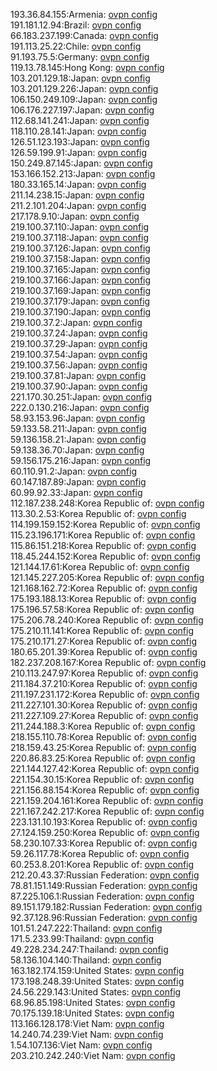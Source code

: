 193.36.84.155:Armenia: [ovpn config](vpn/193_36_84_155.ovpn)  
191.181.12.94:Brazil: [ovpn config](vpn/191_181_12_94.ovpn)  
66.183.237.199:Canada: [ovpn config](vpn/66_183_237_199.ovpn)  
191.113.25.22:Chile: [ovpn config](vpn/191_113_25_22.ovpn)  
91.193.75.5:Germany: [ovpn config](vpn/91_193_75_5.ovpn)  
119.13.78.145:Hong Kong: [ovpn config](vpn/119_13_78_145.ovpn)  
103.201.129.18:Japan: [ovpn config](vpn/103_201_129_18.ovpn)  
103.201.129.226:Japan: [ovpn config](vpn/103_201_129_226.ovpn)  
106.150.249.109:Japan: [ovpn config](vpn/106_150_249_109.ovpn)  
106.176.227.197:Japan: [ovpn config](vpn/106_176_227_197.ovpn)  
112.68.141.241:Japan: [ovpn config](vpn/112_68_141_241.ovpn)  
118.110.28.141:Japan: [ovpn config](vpn/118_110_28_141.ovpn)  
126.51.123.193:Japan: [ovpn config](vpn/126_51_123_193.ovpn)  
126.59.199.91:Japan: [ovpn config](vpn/126_59_199_91.ovpn)  
150.249.87.145:Japan: [ovpn config](vpn/150_249_87_145.ovpn)  
153.166.152.213:Japan: [ovpn config](vpn/153_166_152_213.ovpn)  
180.33.165.14:Japan: [ovpn config](vpn/180_33_165_14.ovpn)  
211.14.238.15:Japan: [ovpn config](vpn/211_14_238_15.ovpn)  
211.2.101.204:Japan: [ovpn config](vpn/211_2_101_204.ovpn)  
217.178.9.10:Japan: [ovpn config](vpn/217_178_9_10.ovpn)  
219.100.37.110:Japan: [ovpn config](vpn/219_100_37_110.ovpn)  
219.100.37.118:Japan: [ovpn config](vpn/219_100_37_118.ovpn)  
219.100.37.126:Japan: [ovpn config](vpn/219_100_37_126.ovpn)  
219.100.37.158:Japan: [ovpn config](vpn/219_100_37_158.ovpn)  
219.100.37.165:Japan: [ovpn config](vpn/219_100_37_165.ovpn)  
219.100.37.166:Japan: [ovpn config](vpn/219_100_37_166.ovpn)  
219.100.37.169:Japan: [ovpn config](vpn/219_100_37_169.ovpn)  
219.100.37.179:Japan: [ovpn config](vpn/219_100_37_179.ovpn)  
219.100.37.190:Japan: [ovpn config](vpn/219_100_37_190.ovpn)  
219.100.37.2:Japan: [ovpn config](vpn/219_100_37_2.ovpn)  
219.100.37.24:Japan: [ovpn config](vpn/219_100_37_24.ovpn)  
219.100.37.29:Japan: [ovpn config](vpn/219_100_37_29.ovpn)  
219.100.37.54:Japan: [ovpn config](vpn/219_100_37_54.ovpn)  
219.100.37.56:Japan: [ovpn config](vpn/219_100_37_56.ovpn)  
219.100.37.81:Japan: [ovpn config](vpn/219_100_37_81.ovpn)  
219.100.37.90:Japan: [ovpn config](vpn/219_100_37_90.ovpn)  
221.170.30.251:Japan: [ovpn config](vpn/221_170_30_251.ovpn)  
222.0.130.216:Japan: [ovpn config](vpn/222_0_130_216.ovpn)  
58.93.153.96:Japan: [ovpn config](vpn/58_93_153_96.ovpn)  
59.133.58.211:Japan: [ovpn config](vpn/59_133_58_211.ovpn)  
59.136.158.21:Japan: [ovpn config](vpn/59_136_158_21.ovpn)  
59.138.36.70:Japan: [ovpn config](vpn/59_138_36_70.ovpn)  
59.156.175.216:Japan: [ovpn config](vpn/59_156_175_216.ovpn)  
60.110.91.2:Japan: [ovpn config](vpn/60_110_91_2.ovpn)  
60.147.187.89:Japan: [ovpn config](vpn/60_147_187_89.ovpn)  
60.99.92.33:Japan: [ovpn config](vpn/60_99_92_33.ovpn)  
112.187.238.248:Korea Republic of: [ovpn config](vpn/112_187_238_248.ovpn)  
113.30.2.53:Korea Republic of: [ovpn config](vpn/113_30_2_53.ovpn)  
114.199.159.152:Korea Republic of: [ovpn config](vpn/114_199_159_152.ovpn)  
115.23.196.171:Korea Republic of: [ovpn config](vpn/115_23_196_171.ovpn)  
115.86.151.218:Korea Republic of: [ovpn config](vpn/115_86_151_218.ovpn)  
118.45.244.152:Korea Republic of: [ovpn config](vpn/118_45_244_152.ovpn)  
121.144.17.61:Korea Republic of: [ovpn config](vpn/121_144_17_61.ovpn)  
121.145.227.205:Korea Republic of: [ovpn config](vpn/121_145_227_205.ovpn)  
121.168.162.72:Korea Republic of: [ovpn config](vpn/121_168_162_72.ovpn)  
175.193.188.13:Korea Republic of: [ovpn config](vpn/175_193_188_13.ovpn)  
175.196.57.58:Korea Republic of: [ovpn config](vpn/175_196_57_58.ovpn)  
175.206.78.240:Korea Republic of: [ovpn config](vpn/175_206_78_240.ovpn)  
175.210.11.141:Korea Republic of: [ovpn config](vpn/175_210_11_141.ovpn)  
175.210.171.27:Korea Republic of: [ovpn config](vpn/175_210_171_27.ovpn)  
180.65.201.39:Korea Republic of: [ovpn config](vpn/180_65_201_39.ovpn)  
182.237.208.167:Korea Republic of: [ovpn config](vpn/182_237_208_167.ovpn)  
210.113.247.97:Korea Republic of: [ovpn config](vpn/210_113_247_97.ovpn)  
211.184.37.210:Korea Republic of: [ovpn config](vpn/211_184_37_210.ovpn)  
211.197.231.172:Korea Republic of: [ovpn config](vpn/211_197_231_172.ovpn)  
211.227.101.30:Korea Republic of: [ovpn config](vpn/211_227_101_30.ovpn)  
211.227.109.27:Korea Republic of: [ovpn config](vpn/211_227_109_27.ovpn)  
211.244.188.3:Korea Republic of: [ovpn config](vpn/211_244_188_3.ovpn)  
218.155.110.78:Korea Republic of: [ovpn config](vpn/218_155_110_78.ovpn)  
218.159.43.25:Korea Republic of: [ovpn config](vpn/218_159_43_25.ovpn)  
220.86.83.25:Korea Republic of: [ovpn config](vpn/220_86_83_25.ovpn)  
221.144.127.42:Korea Republic of: [ovpn config](vpn/221_144_127_42.ovpn)  
221.154.30.15:Korea Republic of: [ovpn config](vpn/221_154_30_15.ovpn)  
221.156.88.154:Korea Republic of: [ovpn config](vpn/221_156_88_154.ovpn)  
221.159.204.161:Korea Republic of: [ovpn config](vpn/221_159_204_161.ovpn)  
221.167.242.217:Korea Republic of: [ovpn config](vpn/221_167_242_217.ovpn)  
223.131.10.193:Korea Republic of: [ovpn config](vpn/223_131_10_193.ovpn)  
27.124.159.250:Korea Republic of: [ovpn config](vpn/27_124_159_250.ovpn)  
58.230.107.33:Korea Republic of: [ovpn config](vpn/58_230_107_33.ovpn)  
59.26.117.78:Korea Republic of: [ovpn config](vpn/59_26_117_78.ovpn)  
60.253.8.201:Korea Republic of: [ovpn config](vpn/60_253_8_201.ovpn)  
212.20.43.37:Russian Federation: [ovpn config](vpn/212_20_43_37.ovpn)  
78.81.151.149:Russian Federation: [ovpn config](vpn/78_81_151_149.ovpn)  
87.225.106.1:Russian Federation: [ovpn config](vpn/87_225_106_1.ovpn)  
89.151.179.182:Russian Federation: [ovpn config](vpn/89_151_179_182.ovpn)  
92.37.128.96:Russian Federation: [ovpn config](vpn/92_37_128_96.ovpn)  
101.51.247.222:Thailand: [ovpn config](vpn/101_51_247_222.ovpn)  
171.5.233.99:Thailand: [ovpn config](vpn/171_5_233_99.ovpn)  
49.228.234.247:Thailand: [ovpn config](vpn/49_228_234_247.ovpn)  
58.136.104.140:Thailand: [ovpn config](vpn/58_136_104_140.ovpn)  
163.182.174.159:United States: [ovpn config](vpn/163_182_174_159.ovpn)  
173.198.248.39:United States: [ovpn config](vpn/173_198_248_39.ovpn)  
24.56.229.143:United States: [ovpn config](vpn/24_56_229_143.ovpn)  
68.96.85.198:United States: [ovpn config](vpn/68_96_85_198.ovpn)  
70.175.139.18:United States: [ovpn config](vpn/70_175_139_18.ovpn)  
113.166.128.178:Viet Nam: [ovpn config](vpn/113_166_128_178.ovpn)  
14.240.74.239:Viet Nam: [ovpn config](vpn/14_240_74_239.ovpn)  
1.54.107.136:Viet Nam: [ovpn config](vpn/1_54_107_136.ovpn)  
203.210.242.240:Viet Nam: [ovpn config](vpn/203_210_242_240.ovpn)  
